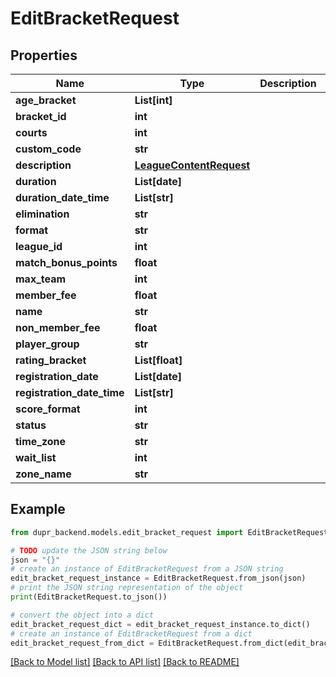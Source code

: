 # EditBracketRequest


## Properties

Name | Type | Description | Notes
------------ | ------------- | ------------- | -------------
**age_bracket** | **List[int]** |  | [optional] 
**bracket_id** | **int** |  | 
**courts** | **int** |  | 
**custom_code** | **str** |  | [optional] 
**description** | [**LeagueContentRequest**](LeagueContentRequest.md) |  | [optional] 
**duration** | **List[date]** |  | [optional] 
**duration_date_time** | **List[str]** |  | [optional] 
**elimination** | **str** |  | [optional] 
**format** | **str** |  | [optional] 
**league_id** | **int** |  | 
**match_bonus_points** | **float** |  | [optional] 
**max_team** | **int** |  | [optional] 
**member_fee** | **float** |  | [optional] 
**name** | **str** |  | [optional] 
**non_member_fee** | **float** |  | 
**player_group** | **str** |  | [optional] 
**rating_bracket** | **List[float]** |  | [optional] 
**registration_date** | **List[date]** |  | [optional] 
**registration_date_time** | **List[str]** |  | [optional] 
**score_format** | **int** |  | 
**status** | **str** |  | [optional] 
**time_zone** | **str** |  | [optional] 
**wait_list** | **int** |  | 
**zone_name** | **str** |  | [optional] 

## Example

```python
from dupr_backend.models.edit_bracket_request import EditBracketRequest

# TODO update the JSON string below
json = "{}"
# create an instance of EditBracketRequest from a JSON string
edit_bracket_request_instance = EditBracketRequest.from_json(json)
# print the JSON string representation of the object
print(EditBracketRequest.to_json())

# convert the object into a dict
edit_bracket_request_dict = edit_bracket_request_instance.to_dict()
# create an instance of EditBracketRequest from a dict
edit_bracket_request_from_dict = EditBracketRequest.from_dict(edit_bracket_request_dict)
```
[[Back to Model list]](../README.md#documentation-for-models) [[Back to API list]](../README.md#documentation-for-api-endpoints) [[Back to README]](../README.md)


